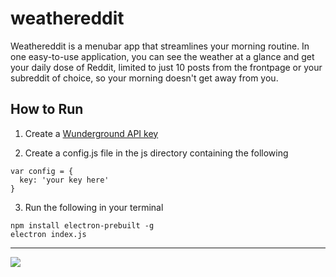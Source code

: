 # weathereddit
Weathereddit is a menubar app that streamlines your morning routine. In one easy-to-use application, you can see the weather at a glance and get your daily dose of Reddit, limited to just 10 posts from the frontpage or your subreddit of choice, so your morning doesn't get away from you.

## How to Run

1) Create a [Wunderground API key](https://www.wunderground.com/weather/api/)

2) Create a config.js file in the js directory containing the following

```
var config = {
  key: 'your key here'
}
``` 

3) Run the following in your terminal
```
npm install electron-prebuilt -g
electron index.js
```

---

![](https://cloud.githubusercontent.com/assets/13595230/13693037/9915786e-e6fb-11e5-839e-8dcb28d8bac7.png)
